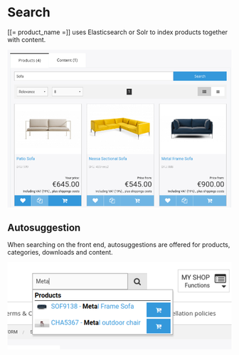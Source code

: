 # Search

[[= product_name =]] uses Elasticsearch or Solr to index products together with content.

![Search](img/search_1.png)

## Autosuggestion

When searching on the front end, autosuggestions are offered for products, categories, downloads and content.

![Autosuggest](img/autosuggest.png)
